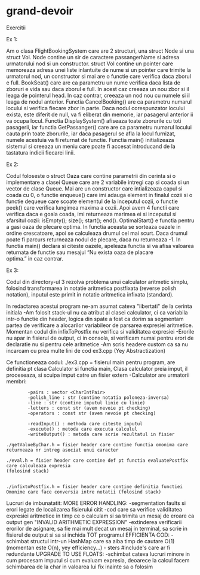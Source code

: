 # grand-devoir
Exercitii

Ex 1:
 
Am o clasa FlightBookingSystem care are 2 structuri, una struct Node si una struct Vol. Node contine un sir de caractere passangerName si adresa urmatorului nod si un constructor. struct Vol contine un pointer care memoreaza adresa unei liste inlantuite de nume si un pointer care trimite la urmatorul nod, un constructor si mai are o functie care verifica daca zborul e full. BookSeat() care are ca parametru un nume verifica daca lista de zboruri e vida sau daca zborul e full. In acest caz creeaza un nou zbor si il leaga de pointerul head. In caz contrar, creeaza un nod nou cu numele si il leaga de nodul anterior. Functia CancelBooking() are ca parametru numarul locului si verifica fiecare zbor in parte. Daca nodul corespunzator locului exista, este diferit de null, va fi eliberat din memorie, iar pasagerul anterior ii va ocupa locul. Functia DisplaySystem() afiseaza toate zborurile cu toti pasagerii, iar functia GetPassanger() care are ca parametru numarul locului cauta prin toate zborurile, iar daca pasagerul se afla la locul furnizat, numele acestuia va fi returnat de functie. Functia main() initializeaza sistemul si creeaza un meniu care poate fi accesat introducand de la tastatura indicii fiecarei linii.


Ex 2:

Codul foloseste o struct Oaza care contine parametrii din cerinta si o implementare a clasei Queue care are 2 variabile intregi cap si coada si un vector de clase Queue. Mai are un constructor care intializeaza capul si coada cu 0, o functie enqueue() care imi adauga element in finalul cozii si o functie dequeue care scoate elementul de la inceputul cozii, o functie peek() care verifica lungimea maxima a cozii. Apoi avem 4 functii care verifica daca e goala coada, imi returneaza marimea ei si inceputul si sfarsitul cozii: isEmpty(); size(); start(); end(). OptimalStart() e functia pentru a gasi oaza de plecare optima. In functia aceasta se sorteaza oazele in ordine crescatoare, apoi se calculeaza drumul cel mai scurt. Daca drumul poate fi parcurs returneaza nodul de plecare, daca nu returneaza -1. In functia main() declara si citeste oazele, apeleaza functia si va afisa valoarea returnata de functie sau mesajul “Nu exista oaza de placare optima.” in caz contrar.

Ex 3:

Codul din directory-ul 3 rezolva problema unui calculator aritmetic simplu, folosind transformarea in notatie aritmetica postfixata (reverse polish notation), inputul este primit in notatie aritmetica infixata (standard).

In redactarea acestui program ne-am asumat cateva "libertati" de la cerinta initiala
    -Am folosit stack-ul nu ca atribut al clasei calculator, ci ca variabila intr-o functie din header, logica din spate a fost ca dorim sa segmentam partea de verificare a alocarilor variabileor de parsarea expresiei aritmetice. Momentan codul din infixToPostfix nu verifica si validitatea expresiei
    -Erorile nu apar in fisierul de output, ci in consola, si verificam numai pentru erori de declaratie nu si pentru cele aritmetice
    -Am scris headere custom ca sa nu incarcam cu prea multe lini de cod ex3.cpp (Yey Abstractization)

Ce functioneaza codul:
    ./ex3.cpp = fisierul main pentru program, are definitia pt clasa Calculator si functia main, Clasa calculator preia imput, il proceseaza, si scuipa imput catre un fisier extern
        -Calculator are urmatorii membri:
            
            -pairs : vector <CharIntPair>
            -polish_line : str (contine notatia poloneza-inversa)
            -line : str (contine imputul linie cu linie)
            -letters : const str (avem nevoie pt checking)
            -operators : const str (avem nevoie pt checking)
            
            -readInput() : methoda care citeste inputul
            -execute() : metoda care executa calculul
            -writeOutput() : metoda care scrie rezultatul in fisier

    ./getValueByChar.h = fisier header care contine functia omonima care returneaza nr intreg asociat unui caracter 

    ./eval.h = fisier header care contine def pt functia evaluatePostfix care calculeaza expresia
    (folosind stack)


    ./infixtoPostfix.h = fisier header care contine definitia functiei Omonime care face conversia intre notatii (folosind stack)
    
Lucruri de imbunatatit:
    MORE ERROR HANDLING:
        -segmentation faults si erori legate de localizarea fisierului citit
        -cod care sa verifice validitatea expresiei aritmetice in timp ce o calculam si sa trimita un mesaj de eroare ca output gen "INVALID ARITHMETIC EXPRESSION"
        -extinderea verificarii erorilor de asignare, sa fie mai mult decat un mesaj in terminal, sa scrie in fisierul de output si sa si inchida TOT programul
    EFFICIENTA COD:
        - schimbat structul intr-un HashMap care sa aiba timp de cautare O(1) (momentan este O(n), yey efficiency...)
        - sters #include's care ar fi redundante
    UPGRADE TO USE FLOATS:
        -schimbat cateva lucruri minore in cum procesam imputul si cum evaluam expresia, deoarece la calcul facem schimbarea de la char in valoarea lui fix inainte sa o folosim